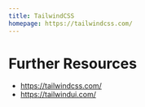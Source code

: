 ```yaml
---
title: TailwindCSS
homepage: https://tailwindcss.com/
---
```

# Further Resources

- https://tailwindcss.com/
- https://tailwindui.com/